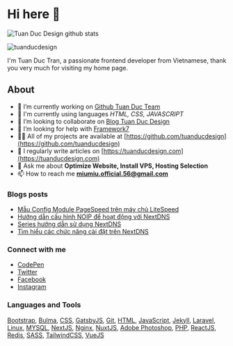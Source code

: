 # Hi here 👋

![Tuan Duc Design github stats](https://github-readme-stats.vercel.app/api?username=tuanducdesign&show_icons=true&hide_title=true&hide=contribs&include_all_commits=true&theme=blueberry)

![tuanducdesign](https://komarev.com/ghpvc/?username=tuanducdesign&label=Profile%20views&color=0e75b6&style=flat)

I'm Tuan Duc Tran, a passionate frontend developer from Vietnamese, thank you very much for visiting my home page.

## About

- 🔭 I’m currently working on [Github Tuan Duc Team](https://github.com/tuanducteam)
- 🌱 I'm currently using languages *HTML, CSS, JAVASCRIPT*
- 👯 I’m looking to collaborate on [Blog Tuan Duc Design](https://tuanducdesign.com)
- 🤝 I’m looking for help with [Framework7](https://framework7.io)
- 👨‍💻 All of my projects are available at [https://github.com/tuanducdesign](https://github.com/tuanducdesign)
- 📝 I regularly write articles on [https://tuanducdesign.com](https://tuanducdesign.com)
- 💬 Ask me about **Optimize Website, Install VPS, Hosting Selection**
- 📫 How to reach me **miumiu.official.56@gmail.com**

### Blogs posts

- [Mẫu Config Module PageSpeed trên máy chủ LiteSpeed](https://tuanducdesign.com/snippet/mau-config-module-pagespeed-tren-may-chu-litespeed/)
- [Hướng dẫn cấu hình NOIP để hoạt động với NextDNS](https://tuanducdesign.com/series/huong-dan-cau-hinh-noip-de-hoat-dong-voi-nextdns/)
- [Series hướng dẫn sử dụng NextDNS](https://tuanducdesign.com/series-nextdns/)
- [Tìm hiểu các chức năng cài đặt trên NextDNS](https://tuanducdesign.com/series/tim-hieu-cac-chuc-nang-cai-dat-tren-nextdns/)

### Connect with me

- [CodePen](https://codepen.io/tuanducdesign)
- [Twitter](https://twitter.com/tuanducdesign)
- [Facebook](https://fb.com/tuanduc.support)
- [Instagram](https://instagram.com/mi.profile.56)

### Languages and Tools

[Bootstrap](https://getbootstrap.com), [Bulma](https://bulma.io/), [CSS](https://www.w3schools.com/css/), [GatsbyJS](https://www.gatsbyjs.com/), [Git](https://git-scm.com/), [HTML](https://www.w3.org/html/), [JavaScript](https://developer.mozilla.org/en-US/docs/Web/JavaScript), [Jekyll](https://jekyllrb.com/), [Laravel](https://laravel.com/), [Linux](https://www.linux.org/), [MYSQL](https://www.mysql.com/), [NextJS](https://nextjs.org/), [Nginx](https://www.nginx.com), [NuxtJS](https://nuxtjs.org/), [Adobe Photoshop](https://www.photoshop.com/en), [PHP](https://www.php.net), [ReactJS](https://reactjs.org/), [Redis](https://redis.io), [SASS](https://sass-lang.com), [TailwindCSS](https://tailwindcss.com/), [VueJS](https://vuejs.org/)
